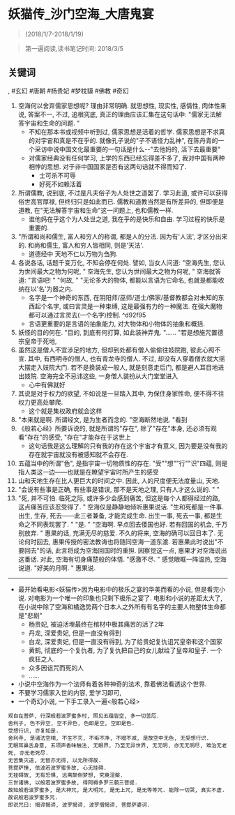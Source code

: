 #  妖猫传_沙门空海_大唐鬼宴

> (2018/1/7-2018/1/19)

> 第一遍阅读,读书笔记时间: 2018/3/5

## 关键词
, #玄幻 #唐朝 #杨贵妃 #梦枕貘 #佛教 #奇幻

1. 空海何以舍弃儒家思想呢? 理由非常明确. 就思想性, 现实性, 感情性, 肉体性来说, 答案不一, 不过, 追根究底, 真正的理由应该汇集在这句话中: "儒家无法解答宇宙和生命的问题. "
    * 不知在那本书或视频中听到过, 儒家思想是活着的哲学.  儒家思想是不求真的对宇宙和真是不在乎的. 就像孔子说的"子不语怪力乱神", 在陈丹青的一个采访中说中国文化最重要的一句话是什么\-\-"去他妈的, 活下去最重要"
    * 对儒家经典没有任何学习, 上学的东西已经忘得差不多了, 我对中国有两种相悖的思想. 对于非中国国家是否有这两句话就不得而知了.
        * 士可杀不可辱
        * 好死不如赖活着
2. 所谓儒教, 说到底, 不过是凡夫俗子为人处世之道罢了. 学习此道, 或许可以获得俗世高官厚禄, 但终归只是如此而已.  儒教和道教当然是有所差异的, 但即便是道教, 在"无法解答宇宙和生命"这一问题上, 也和儒教一样.
    * 谁他妈在乎这个为人处世之道, 我在乎的是快乐和自由. 学习过程的快乐是重要的.
3. "所谓和尚和儒生, 富人和穷人的称谓, 都是人的分法. 因为有'人法', 才区分出来的. 和尚和儒生, 富人和穷人皆相同, 则是'天法'.
    * 道德经中 天地不仁以万物为刍狗.
4. 各说各话, 话题千变万化, 不知会停在何处.  譬如, 当女人问道:  "空海先生, 您认为世间最大之物为何呢, " 空海先生, 您认为世间最大之物为何呢, " 空海就答道: "言语吧! " "何故, " "无论多大的物体, 都能以言语为它命名, 也就是都能收纳在以'名'为器之内.
    * 名字是一个神奇的东西, 在阴阳师/巫师/道士/佛家/基督教都会对未知的东西起个名字, 或曰言灵是一种束缚, 这是最强有力的一种魔法. 在强大魔物都可以通过言灵去\(一个名字\)控制. ^d92f95
    * 言语更重要的是言语的抽象能力, 对大物体和小物体的抽象和概括.
6. 妖怪的目的何在. "目的, 到底有何打算, 如此装神弄鬼. "…… "若是想施咒置德宗皇帝于死地,
7. 虽然这是僧人不宜涉足的地方, 但却到处都有僧人偷偷往妓院跑, 彼此心照不宣. 其中, 有西明寺的僧人, 也有青龙寺的僧人.  不过, 却没有人穿着僧衣就大摇大摆走入妓院大门.  若不是换装成一般人, 就是刻意走后门, 都是避人耳目地进出妓院.  空海完全不忌讳这些, 一身僧人装扮从大门堂堂进入
    * 心中有佛就好
9. 其说是对于权力的欲望, 不如说是一旦踏入其中, 为保住身家性命, 便不得不往权力更高处攀爬.
    * 这个就是集权政府就会这样
11. "本来就是啊. 所谓经文, 是为生者而念的. "空海断然地说.  "看到
12. 《般若心经》所要诉说的, 就是所谓的"存在", 除了"存在"本身, 还必须有观看"存在"的感受, "存在"才能存在于这世上
    * 这句话我是这么理解的只有我的存在这个宇宙才有意义, 因为要是没有我的存在就宇宙就没有被感知就不会存在.
14. 五蕴当中的所谓"色", 是指宇宙一切物质性的存在. "受""想""行""识"四蕴, 则是指人类这一边——也就是在瞭望宇宙时所产生的感受
15. 山和天地生存在比人更巨大的时间之中. 因此, 人的尺度便无法度量山, 天地.
16. "会说有些事是正确, 有些事是错误, 那不是天地之理, 只有人才这么说的. " "
17. "死, 并不可怕. 临死之际, 或许多少会感到痛苦, 但这是每个人都得经过的路, 这点痛苦应该忍受得了. " 空海仅是静静地倾听惠果说话.  "生和死都是一件事. 出生, 生存, 死去——此三者兼备, 才能完成生命. 出生一事, 死去一事, 都是生命之不同表现罢了. " "是. " "空海啊. 早点回去倭国也好. 若有回国的机会, 千万别放弃. " 惠果的话, 充满无尽的慈爱.  不久的将来, 空海的确可以回日本了.  无论何时回去, 惠果传授的密法教诲也将随同空海一道东渡.  若惠果此时说出"不要回去"的话, 此言将成为空海回国时的重担.  因察觉这一点, 惠果才对空海说出这番话.  对此, 空海有切身痛楚般的体悟.  "感激不尽. " 感觉眼眶一阵温热, 空海说道.  "好美的月啊. " 惠果说.

---------
* 最开始看电影<妖猫传>因为电影中的极乐之宴的华美而看的小说, 但是看完小说. 对电影为一个唯一的印象也只剩下极乐之宴了. 电影和小说的差距太大了, 在小说中除了空海和橘逸势两个日本人之外所有有名字的主要人物整体生命都是"悲剧"
    * 杨贵妃, 被迫活埋最终在棺材中极其痛苦的活了2年
    * 丹龙, 深爱贵妃, 但是一直没有得到
    * 白龙, 深爱贵妃, 但是一直没有得到, 为了给贵妃复仇诅咒皇帝和这个国家
    * 黄鹤, 彻底的一个复仇者, 为了复仇把自己的女儿献给了皇帝和皇子. 一个疯狂之人.
    * 众多因诅咒而死的人
    * ......
* 小说中空海作为一个法师有着各种神奇的法术, 靠着佛法看透这个世界.
* 不要学习儒家入世的内容, 爱学习即可,
* 一个奇幻小说, 一下手工录入一遍<般若心经>
```
观自在菩萨, 行深般若波罗蜜多时, 照见五蕴皆空, 多一切苦厄.
舍利子, 色不异空, 空不异色, 色即是空, 空即是色.
受想行识, 亦复如是.
舍利寺, 是诸法空相, 不生不灭, 不垢不净, 不增不减, 是故空中无色, 无受想行识.
无眼耳鼻舌身意, 五项声香味触法, 无眼界, 乃至无异世界, 无无明, 亦无无明尽, 难治无老死, 亦无老死尽.
无苦集灭道, 无智亦无得, 以无所得故.
菩提萨捶, 依波若波罗蜜多故, 心无挂碍.
无挂碍故, 无有恐惧, 远离颠倒梦想, 究竟涅槃.
三世诸佛, 以般若波罗蜜多故, 得阿褥多罗三藐三菩提.
故知般若波罗蜜多, 是大神咒, 是大明咒, 是无上咒, 是无等等咒. 能除一切哭, 真实不虚.
故说般若波罗蜜多咒.
即说咒曰: 揭谛揭谛, 波罗揭谛, 波罗僧揭谛, 菩提萨婆诃.
```
